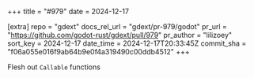 +++
title = "#979"
date = 2024-12-17

[extra]
repo = "gdext"
docs_rel_url = "gdext/pr-979/godot"
pr_url = "https://github.com/godot-rust/gdext/pull/979"
pr_author = "lilizoey"
sort_key = 2024-12-17
date_time = 2024-12-17T20:33:45Z
commit_sha = "f06a055e016f9ab64b9e0f4a319490c00ddb4512"
+++

Flesh out `Callable` functions

